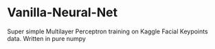 # Vanilla-Neural-Net
Super simple Multilayer Perceptron training on Kaggle Facial Keypoints data. Written in pure numpy
